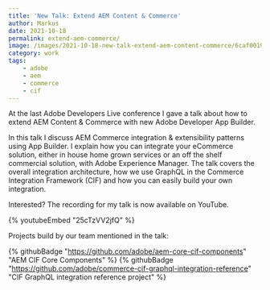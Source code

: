```yaml
---
title: 'New Talk: Extend AEM Content & Commerce'
author: Markus
date: 2021-10-18
permalink: extend-aem-commerce/
image: /images/2021-10-18-new-talk-extend-aem-content-commerce/6caf0019-8218-4124-868f-f88d48adb995.jpeg
category: work
tags:
    - adobe
    - aem
    - commerce
    - cif
---
```


At the last Adobe Developers Live conference I gave a talk about how to extend AEM Content & Commerce with new Adobe Developer App Builder.

In this talk I discuss AEM Commerce integration & extensibility patterns using App Builder. I explain how you can integrate your eCommerce solution, either in house home grown services or an off the shelf commercial solution, with Adobe Experience Manager. The talk covers the overall integration architecture, how we use GraphQL in the Commerce Integration Framework (CIF) and how you can easily build your own integration.

Interested? The recording for my talk is now available on YouTube.

{% youtubeEmbed "25cTzVV2jfQ" %}

Projects build by our team mentioned in the talk:

{% githubBadge "https://github.com/adobe/aem-core-cif-components" "AEM CIF Core Components" %}
{% githubBadge "https://github.com/adobe/commerce-cif-graphql-integration-reference" "CIF GraphQL integration reference project" %}
